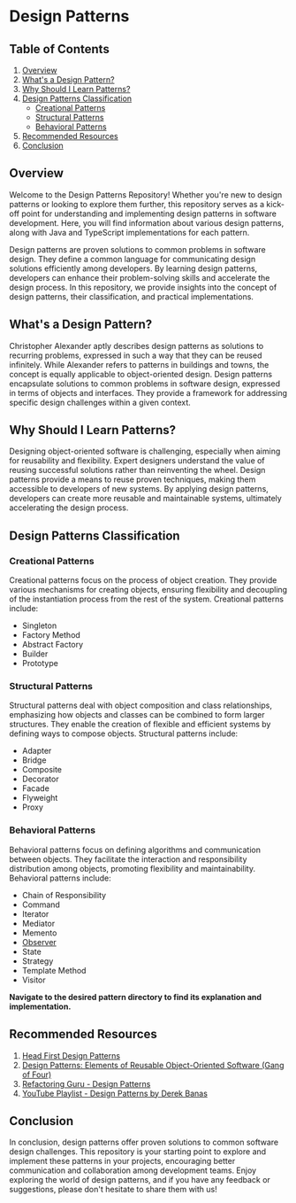 # Design Patterns

## Table of Contents

1. [Overview](#overview)
2. [What's a Design Pattern?](#whats-a-design-pattern)
3. [Why Should I Learn Patterns?](#why-should-i-learn-patterns)
4. [Design Patterns Classification](#design-patterns-classification)
   - [Creational Patterns](#creational-patterns)
   - [Structural Patterns](#structural-patterns)
   - [Behavioral Patterns](#behavioral-patterns)
5. [Recommended Resources](#recommended-resources)
6. [Conclusion](#conclusion)


## Overview

Welcome to the Design Patterns Repository! Whether you're new to design patterns or looking to explore them further, this repository serves as a kick-off point for understanding and implementing design patterns in software development. Here, you will find information about various design patterns, along with Java and TypeScript implementations for each pattern.

Design patterns are proven solutions to common problems in software design. They define a common language for communicating design solutions efficiently among developers. By learning design patterns, developers can enhance their problem-solving skills and accelerate the design process. In this repository, we provide insights into the concept of design patterns, their classification, and practical implementations.

## What's a Design Pattern?

Christopher Alexander aptly describes design patterns as solutions to recurring problems, expressed in such a way that they can be reused infinitely. While Alexander refers to patterns in buildings and towns, the concept is equally applicable to object-oriented design. Design patterns encapsulate solutions to common problems in software design, expressed in terms of objects and interfaces. They provide a framework for addressing specific design challenges within a given context.

## Why Should I Learn Patterns?

Designing object-oriented software is challenging, especially when aiming for reusability and flexibility. Expert designers understand the value of reusing successful solutions rather than reinventing the wheel. Design patterns provide a means to reuse proven techniques, making them accessible to developers of new systems. By applying design patterns, developers can create more reusable and maintainable systems, ultimately accelerating the design process.

## Design Patterns Classification

### Creational Patterns

Creational patterns focus on the process of object creation. They provide various mechanisms for creating objects, ensuring flexibility and decoupling of the instantiation process from the rest of the system. Creational patterns include:

- Singleton
- Factory Method
- Abstract Factory
- Builder
- Prototype

### Structural Patterns

Structural patterns deal with object composition and class relationships, emphasizing how objects and classes can be combined to form larger structures. They enable the creation of flexible and efficient systems by defining ways to compose objects. Structural patterns include:

- Adapter
- Bridge
- Composite
- Decorator
- Facade
- Flyweight
- Proxy

### Behavioral Patterns

Behavioral patterns focus on defining algorithms and communication between objects. They facilitate the interaction and responsibility distribution among objects, promoting flexibility and maintainability. Behavioral patterns include:

- Chain of Responsibility
- Command
- Iterator
- Mediator
- Memento
- [Observer](observer)
- State
- Strategy
- Template Method
- Visitor

**Navigate to the desired pattern directory to find its explanation and implementation.**

## Recommended Resources

1. [Head First Design Patterns](https://learning.oreilly.com/library/view/head-first-design/0596007124/)
2. [Design Patterns: Elements of Reusable Object-Oriented Software (Gang of Four)](https://learning.oreilly.com/library/view/design-patterns-elements/0201633612/)
3. [Refactoring Guru - Design Patterns](https://refactoring.guru/design-patterns)
4. [YouTube Playlist - Design Patterns by Derek Banas](https://youtube.com/playlist?list=PLrhzvIcii6GNjpARdnO4ueTUAVR9eMBpc&si=52MrOXqqh344qItP)

## Conclusion

In conclusion, design patterns offer proven solutions to common software design challenges. This repository is your starting point to explore and implement these patterns in your projects, encouraging better communication and collaboration among development teams. Enjoy exploring the world of design patterns, and if you have any feedback or suggestions, please don't hesitate to share them with us!

